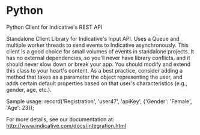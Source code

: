 Python
======

Python Client for Indicative's REST API

Standalone Client Library for Indicative's Input API. Uses a Queue and multiple worker threads to send events to Indicative asynchronously. This client is a good choice for small volumes of events in standalone projects.  It has no external dependencies, so you'll never have library conflicts, and it should never slow down or break your app.  You should modify and extend this class to your heart's content.  As a best practice, consider adding a method that takes as a parameter the object representing the user, and adds certain default properties based on that user's characteristics (e.g., gender, age, etc.).

Sample usage: record('Registration', 'user47', 'apiKey', {'Gender': 'Female', 'Age': 23});

For more details, see our documentation at: http://www.indicative.com/docs/integration.html

